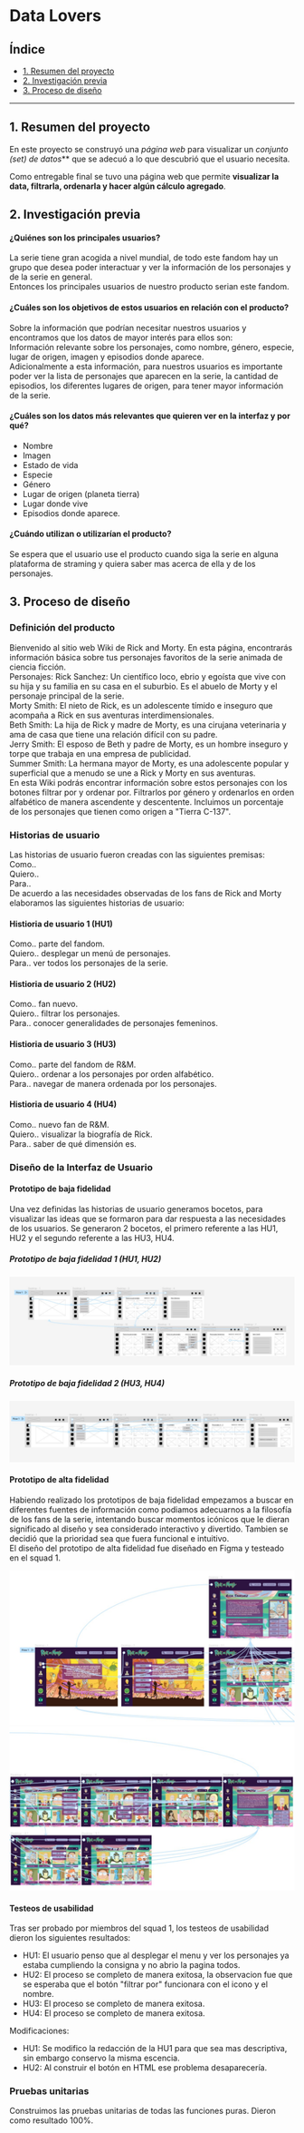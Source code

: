 # Data Lovers

## Índice

* [1. Resumen del proyecto](#1-resumen-del-proyecto)
* [2. Investigación previa](#2-investigación-previa)
* [3. Proceso de diseño](#3-proceso-de-diseño)


***


## 1. Resumen del proyecto

En este proyecto se construyó una _página web_ para visualizar un
_conjunto (set) de datos_** que se adecuó a lo que descubrió que el usuario
necesita.

Como entregable final se tuvo una página web que permite **visualizar la data,
filtrarla, ordenarla y hacer algún cálculo agregado**.



## 2. Investigación previa

#### ¿Quiénes son los principales usuarios?

La serie tiene gran acogida a nivel mundial, de todo este fandom hay un grupo que 
desea poder interactuar y ver la información de los personajes y de la serie en 
general.
<br>
Entonces los principales usuarios de nuestro producto serian este fandom.

#### ¿Cuáles son los objetivos de estos usuarios en relación con el producto?

Sobre la información que podrían necesitar nuestros usuarios y encontramos que los 
datos de mayor interés para ellos son:
<br>
Información relevante sobre los personajes, como nombre, género, especie, lugar de 
origen, imagen y episodios donde aparece.
<br>
Adicionalmente a esta información, para nuestros usuarios es importante poder ver 
la lista de personajes que aparecen en la serie, la cantidad de episodios, los 
diferentes lugares de origen, para tener mayor información de la serie.

#### ¿Cuáles son los datos más relevantes que quieren ver en la interfaz y por qué?

* Nombre
* Imagen
* Estado de vida
* Especie
* Género
* Lugar de origen (planeta tierra)
* Lugar donde vive
* Episodios donde aparece.

#### ¿Cuándo utilizan o utilizarían el producto?

Se espera que el usuario use el producto cuando siga la serie en alguna plataforma 
de straming y quiera saber mas acerca de ella y de los personajes.



## 3. Proceso de diseño

### Definición del producto

Bienvenido al sitio web Wiki de Rick and Morty. En esta página, encontrarás 
información básica sobre tus personajes favoritos de la serie animada de ciencia ficción.
<br>
Personajes:
Rick Sanchez: Un científico loco, ebrio y egoísta que vive con su hija y su 
familia en su casa en el suburbio. Es el abuelo de Morty y el personaje principal de
la serie.
<br>
Morty Smith: El nieto de Rick, es un adolescente tímido e inseguro que acompaña a Rick
en sus aventuras interdimensionales.
<br>
Beth Smith: La hija de Rick y madre de Morty, es una cirujana veterinaria y ama de casa 
que tiene una relación difícil con su padre.
<br>
Jerry Smith: El esposo de Beth y padre de Morty, es un hombre inseguro y torpe que trabaja 
en una empresa de publicidad.
<br>
Summer Smith: La hermana mayor de Morty, es una adolescente popular y superficial que 
a menudo se une a Rick y Morty en sus aventuras.
<br>
En esta Wiki podrás encontrar información sobre estos personajes con los botones filtrar por y ordenar por.
Filtrarlos por género y ordenarlos en orden alfabético de manera ascendente y descentente.
Incluimos un porcentaje de los personajes que tienen como origen a "Tierra C-137".  

### Historias de usuario

Las historias de usuario fueron creadas con las siguientes premisas:
<br>
Como.. 
<br>
Quiero..
<br>
Para..
<br>
De acuerdo a las necesidades observadas de los fans de Rick and Morty elaboramos las siguientes historias de usuario:

#### Histioria de usuario 1 (HU1)
Como.. parte del fandom.
<br>
Quiero.. desplegar un menú de personajes.
<br>
Para.. ver todos los personajes de la serie.

#### Histioria de usuario 2 (HU2)
Como.. fan nuevo.
<br>
Quiero.. filtrar los personajes.
<br>
Para.. conocer generalidades de personajes femeninos.

#### Histioria de usuario 3 (HU3)
Como.. parte del fandom de R&M.
<br>
Quiero.. ordenar a los personajes por orden alfabético.
<br>
Para.. navegar de manera ordenada por los personajes.

#### Histioria de usuario 4 (HU4)
Como.. nuevo fan de R&M.
<br>
Quiero.. visualizar la biografía de Rick.
<br>
Para.. saber de qué dimensión es.


### Diseño de la Interfaz de Usuario

#### Prototipo de baja fidelidad

Una vez definidas las historias de usuario generamos bocetos, para visualizar las ideas que se 
formaron para dar respuesta a las necesidades de los usuarios.
Se generaron 2 bocetos, el primero referente a las HU1, HU2 y el segundo referente a las HU3, HU4.

##### Prototipo de baja fidelidad 1 (HU1, HU2)
![Alt text](src/imagenes/Prototipo%20de%20baja%20fidelidad%201%20(HU1,%20HU2).jpg)
##### Prototipo de baja fidelidad 2 (HU3, HU4)
![Alt text](src/imagenes/Prototipo%20de%20baja%20fidelidad%202%20(HU3,%20HU4).jpg)



#### Prototipo de alta fidelidad

Habiendo realizado los prototipos de baja fidelidad empezamos a buscar en diferentes fuentes de
 información como podiamos adecuarnos a la filosofía de los fans de la serie, intentando buscar momentos icónicos que le dieran significado al diseño y sea considerado interactivo y divertido.
Tambien se decidió que la prioridad sea que fuera funcional e intuitivo.
<br>
El diseño del prototipo de alta fidelidad fue diseñado en Figma y testeado en el squad 1.

![Alt text](src/imagenes/Prototipo%20de%20alta%20fidelidad%20(1).jpg)
![Alt text](src/imagenes/Prototipo%20de%20alta%20fidelidad%20(2).jpg)

#### Testeos de usabilidad

Tras ser probado por miembros del squad 1, los testeos de usabilidad dieron los siguientes resultados:

* HU1: El usuario penso que al desplegar el menu y ver los personajes ya estaba cumpliendo la consigna y no abrio la pagina todos.
* HU2: El proceso se completo de manera exitosa, la observacion fue que se esperaba que el botón "filtrar por" funcionara con el icono y el nombre.
* HU3: El proceso se completo de manera exitosa.
* HU4: El proceso se completo de manera exitosa.

Modificaciones:

* HU1: Se modifico la redacción de la HU1 para que sea mas descriptiva, sin embargo conservo la misma escencia.
* HU2: Al construir el botón en HTML ese problema desaparecería.

### Pruebas unitarias

Construimos las pruebas unitarias de todas las funciones puras.
Dieron como resultado 100%.
